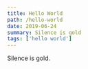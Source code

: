 ```yaml
---
title: Hello World
path: /hello-world
date: 2019-06-24
summary: Silence is gold
tags: ['hello world']
---
```


Silence is gold.